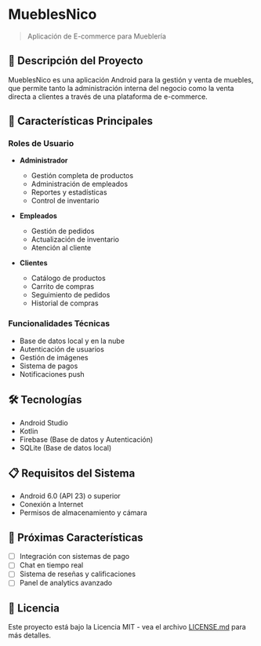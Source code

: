 # MueblesNico
> Aplicación de E-commerce para Mueblería

## 📱 Descripción del Proyecto
MueblesNico es una aplicación Android para la gestión y venta de muebles, que permite tanto la administración interna del negocio como la venta directa a clientes a través de una plataforma de e-commerce.

## 🎯 Características Principales

### Roles de Usuario
- **Administrador**
  - Gestión completa de productos
  - Administración de empleados
  - Reportes y estadísticas
  - Control de inventario  
  
- **Empleados**
  - Gestión de pedidos
  - Actualización de inventario
  - Atención al cliente  
  
- **Clientes**
  - Catálogo de productos
  - Carrito de compras
  - Seguimiento de pedidos
  - Historial de compras

### Funcionalidades Técnicas
- Base de datos local y en la nube
- Autenticación de usuarios
- Gestión de imágenes
- Sistema de pagos
- Notificaciones push

## 🛠️ Tecnologías
- Android Studio
- Kotlin
- Firebase (Base de datos y Autenticación)
- SQLite (Base de datos local)

## 📋 Requisitos del Sistema
- Android 6.0 (API 23) o superior
- Conexión a Internet
- Permisos de almacenamiento y cámara

## 🚀 Próximas Características
- [ ] Integración con sistemas de pago
- [ ] Chat en tiempo real
- [ ] Sistema de reseñas y calificaciones
- [ ] Panel de analytics avanzado

## 📝 Licencia
Este proyecto está bajo la Licencia MIT - vea el archivo [LICENSE.md](LICENSE.md) para más detalles.
